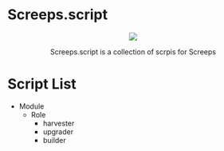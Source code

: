 # Screeps.script
<p align="center">
  <a align="center" src="https://screeps.com/">
    <img src="https://raw.githubusercontent.com/shawnlin0201/Screeps.scripts/master/images/screeps-logo.jpg">
  </a>
</p>
<p align="center">
  Screeps.script is a collection of scrpis for <a src="https://screeps.com/">Screeps</a>
</p>



# Script List
- Module
  - Role
    - harvester
    - upgrader
    - builder
